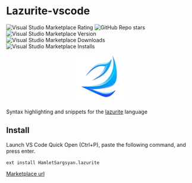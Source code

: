 # Lazurite-vscode

![Visual Studio Marketplace Rating](https://img.shields.io/visual-studio-marketplace/r/HamletSargsyan.lazurite)
![GitHub Repo stars](https://img.shields.io/github/stars/HamletSargsyan/lazurite-vscode)
![Visual Studio Marketplace Version](https://img.shields.io/visual-studio-marketplace/v/HamletSargsyan.lazurite?include_prereleases)
![Visual Studio Marketplace Downloads](https://img.shields.io/visual-studio-marketplace/d/HamletSargsyan.lazurite)
![Visual Studio Marketplace Installs](https://img.shields.io/visual-studio-marketplace/i/HamletSargsyan.lazurite)


<center>
<img src="/assets/icon.png">
</center>

Syntax highlighting and snippets for the [lazurite](https://github.com/ArtyomKingmang/Lazurite) language


## Install

Launch VS Code Quick Open (Ctrl+P), paste the following command, and press enter.

```
ext install HamletSargsyan.lazurite
```

[Marketplace url](https://marketplace.visualstudio.com/items?itemName=HamletSargsyan.lazurite)
